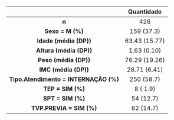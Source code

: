 

|                 &nbsp;                  |    Quantidade    |
|:---------------------------------------:|:-------------:|
|                  **n**                  |      426      |
|            **Sexo = M (%)**             |  159 (37.3)   |
|          **Idade (média (DP))**          | 63.43 (15.77) |
|         **Altura (média (DP))**          |  1.63 (0.10)  |
|          **Peso (média (DP))**           | 76.29 (19.26) |
|           **IMC (média (DP))**           | 28.71 (6.41)  |
|  **Tipo.Atendimento = INTERNAÇÃO (%)**  |  250 (58.7)   |
|            **TEP = SIM (%)**            |   8 ( 1.9)    |
|            **SPT = SIM (%)**            |   54 (12.7)   |
|        **TVP.PREVIA = SIM (%)**         |   62 (14.7)   |

